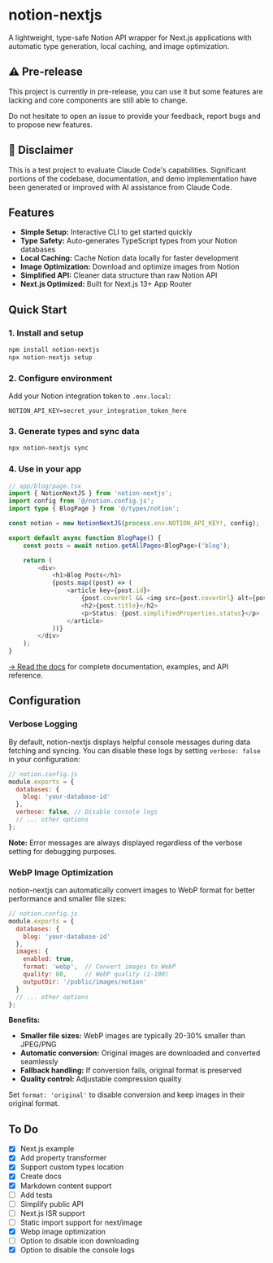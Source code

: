# notion-nextjs

A lightweight, type-safe Notion API wrapper for Next.js applications with automatic type generation, local caching, and image optimization.

## ⚠ Pre-release

This project is currently in pre-release, you can use it but some features are lacking and core components are still able to change.

Do not hesitate to open an issue to provide your feedback, report bugs and to propose new features.

## 🤖 Disclaimer

This is a test project to evaluate Claude Code's capabilities. Significant portions of the codebase, documentation, and demo implementation have been generated or improved with AI assistance from Claude Code.

## Features

- **Simple Setup:** Interactive CLI to get started quickly
- **Type Safety:** Auto-generates TypeScript types from your Notion databases
- **Local Caching:** Cache Notion data locally for faster development
- **Image Optimization:** Download and optimize images from Notion
- **Simplified API:** Cleaner data structure than raw Notion API
- **Next.js Optimized:** Built for Next.js 13+ App Router

## Quick Start

### 1. Install and setup

```bash
npm install notion-nextjs
npx notion-nextjs setup
```

### 2. Configure environment

Add your Notion integration token to `.env.local`:

```env
NOTION_API_KEY=secret_your_integration_token_here
```

### 3. Generate types and sync data

```bash
npx notion-nextjs sync
```

### 4. Use in your app

```typescript
// app/blog/page.tsx
import { NotionNextJS } from 'notion-nextjs';
import config from '@/notion.config.js';
import type { BlogPage } from '@/types/notion';

const notion = new NotionNextJS(process.env.NOTION_API_KEY!, config);

export default async function BlogPage() {
	const posts = await notion.getAllPages<BlogPage>('blog');

	return (
		<div>
			<h1>Blog Posts</h1>
			{posts.map((post) => (
				<article key={post.id}>
					{post.coverUrl && <img src={post.coverUrl} alt={post.title || ''} />}
					<h2>{post.title}</h2>
					<p>Status: {post.simplifiedProperties.status}</p>
				</article>
			))}
		</div>
	);
}
```

[ → Read the docs](https://notion-nextjs-demo.vercel.app/docs/installation) for complete documentation, examples, and API reference.

## Configuration

### Verbose Logging

By default, notion-nextjs displays helpful console messages during data fetching and syncing. You can disable these logs by setting `verbose: false` in your configuration:

```javascript
// notion.config.js
module.exports = {
  databases: {
    blog: 'your-database-id'
  },
  verbose: false, // Disable console logs
  // ... other options
};
```

**Note:** Error messages are always displayed regardless of the verbose setting for debugging purposes.

### WebP Image Optimization

notion-nextjs can automatically convert images to WebP format for better performance and smaller file sizes:

```javascript
// notion.config.js
module.exports = {
  databases: {
    blog: 'your-database-id'
  },
  images: {
    enabled: true,
    format: 'webp',  // Convert images to WebP
    quality: 80,     // WebP quality (1-100)
    outputDir: '/public/images/notion'
  }
  // ... other options
};
```

**Benefits:**
- **Smaller file sizes:** WebP images are typically 20-30% smaller than JPEG/PNG
- **Automatic conversion:** Original images are downloaded and converted seamlessly
- **Fallback handling:** If conversion fails, original format is preserved
- **Quality control:** Adjustable compression quality

Set `format: 'original'` to disable conversion and keep images in their original format.

## To Do

- [x] Next.js example
- [x] Add property transformer
- [x] Support custom types location
- [x] Create docs
- [x] Markdown content support
- [ ] Add tests
- [ ] Simplify public API
- [ ] Next.js ISR support
- [ ] Static import support for next/image
- [x] Webp image optimization
- [ ] Option to disable icon downloading
- [x] Option to disable the console logs

